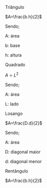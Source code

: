 Triângulo


$A=\frac{b.h}{2}$

Sendo;

A: área 

b: base 

h: altura

Quadrado


$A=L^{2}$

Sendo;

A: área 

L: lado

Losango 


$A=\frac{D.d}{2}$

Sendo;

A: área 

D: diagonal maior

d: diagonal menor

Rentângulo 


$A=\frac{b.h}{2}$
